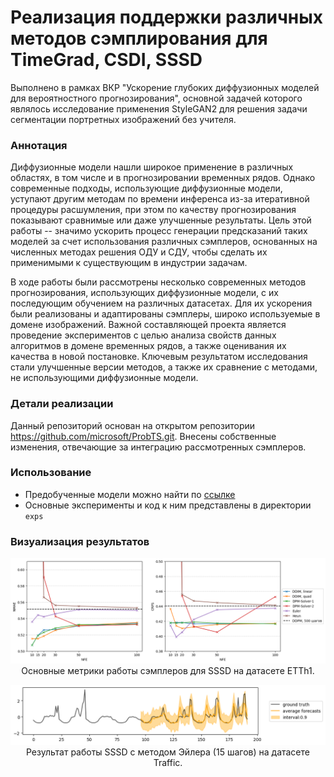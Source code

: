 # Реализация поддержки различных методов сэмплирования для TimeGrad, CSDI, SSSD 
Выполнено в рамках ВКР "Ускорение глубоких диффузионных моделей для вероятностного прогнозирования", основной задачей которого являлось исследование применения StyleGAN2 для решения задачи сегментации портретных изображений без учителя. 

### Аннотация
Диффузионные модели нашли широкое применение в различных областях, в том числе и в прогнозировании временных рядов.  Однако современные подходы, использующие диффузионные модели, уступают другим методам по времени инференса из-за итеративной процедуры расшумления, при этом по качеству прогнозирования показывают сравнимые или даже улучшенные результаты. Цель этой работы -- значимо ускорить процесс генерации предсказаний таких моделей за счет использования различных сэмплеров, основанных на численных методах решения ОДУ и СДУ, чтобы сделать их применимыми к существующим в индустрии задачам.

В ходе работы были рассмотрены несколько современных методов прогнозирования, использующих диффузионные модели, с их последующим обучением на различных датасетах. Для их ускорения были реализованы и адаптированы сэмплеры, широко используемые в домене изображений. Важной составляющей проекта является проведение экспериментов с целью анализа свойств данных алгоритмов в домене временных рядов, а также оценивания их качества в новой постановке. Ключевым результатом исследования стали улучшенные версии методов, а также их сравнение с методами, не использующими диффузионные модели.

### Детали реализации
Данный репозиторий основан на открытом репозитории https://github.com/microsoft/ProbTS.git. Внесены собственные изменения, отвечающие за интеграцию рассмотренных сэмплеров. 

### Использование
- Предобученные модели можно найти по [ссылке](https://drive.google.com/drive/folders/1Ptd_LZsyrLg_ndUl2HK4Ww_-FjJ8tGIv?usp=drive_link)
- Основные эксперименты и код к ним представлены в директории `exps`

### Визуализация результатов
<p align="center">
<img src="docs/metrics.png" width="800px"/>
<br>
Основные метрики работы сэмплеров для SSSD на датасетe ETTh1.
</p>
<p align="center">
<img src="docs/euler_15.png" width="800px"/>
<br>
Результат работы SSSD с методом Эйлера (15 шагов) на датасете Traffic.
</p>


